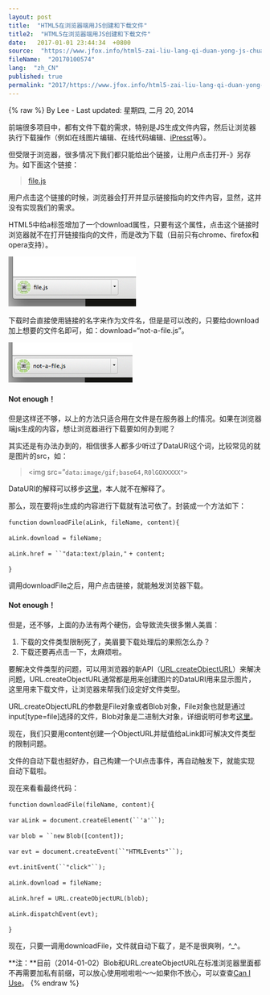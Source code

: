 ```yaml
---
layout: post
title:  "HTML5在浏览器端用JS创建和下载文件"
title2:  "HTML5在浏览器端用JS创建和下载文件"
date:   2017-01-01 23:44:34  +0800
source:  "https://www.jfox.info/html5-zai-liu-lang-qi-duan-yong-js-chuang-jian-xia-zai-wen-jian.html"
fileName:  "20170100574"
lang:  "zh_CN"
published: true
permalink: "2017/https://www.jfox.info/html5-zai-liu-lang-qi-duan-yong-js-chuang-jian-xia-zai-wen-jian.html"
---
```

{% raw %}
By Lee - Last updated: 星期四, 二月 20, 2014

前端很多项目中，都有文件下载的需求，特别是JS生成文件内容，然后让浏览器执行下载操作（例如在线图片编辑、在线代码编辑、[iPresst](https://www.jfox.info/go.php?url=http://www.ipresst.com/)等）。

但受限于浏览器，很多情况下我们都只能给出个链接，让用户点击打开-》另存为。如下面这个链接：

> <a href=”file.js”>file.js</a>

用户点击这个链接的时候，浏览器会打开并显示链接指向的文件内容，显然，这并没有实现我们的需求。

HTML5中给a标签增加了一个download属性，只要有这个属性，点击这个链接时浏览器就不在打开链接指向的文件，而是改为下载（目前只有chrome、firefox和opera支持）。

[![230613BV-](af9833a.png)](https://www.jfox.info/go.php?url=http://www.jfox.info/wp-content/uploads/2014/02/230613BV-.png)

下载时会直接使用链接的名字来作为文件名，但是是可以改的，只要给download加上想要的文件名即可，如：download=“not-a-file.js”。

[![23061360a-](639f477.png)](https://www.jfox.info/go.php?url=http://www.jfox.info/wp-content/uploads/2014/02/23061360a-.png)

#### Not enough！

但是这样还不够，以上的方法只适合用在文件是在服务器上的情况。如果在浏览器端js生成的内容，想让浏览器进行下载要如何办到呢？

其实还是有办法办到的，相信很多人都多少听过了DataURI这个词，比较常见的就是图片的src，如：

> <img src=”`data:image/gif;base64,R0lGOXXXXX">`

DataURI的解释可以移步[这里](https://www.jfox.info/go.php?url=http://sjolzy.cn/What-is-the-data-URI-scheme-and-how-to-use-the-data-URI-scheme.html)，本人就不在解释了。

那么，现在要将js生成的内容进行下载就有法可依了。封装成一个方法如下：

`function` `downloadFile(aLink, fileName, content){`

`aLink.download = fileName;`

`aLink.href = ``"data:text/plain,"` `+ content;`

`}`

调用downloadFile之后，用户点击链接，就能触发浏览器下载。

#### Not enough！

但是，还不够，上面的办法有两个硬伤，会导致流失很多懒人美眉：

1. 下载的文件类型限制死了，美眉要下载处理后的果照怎么办？
2. 下载还要再点击一下，太麻烦啦。

要解决文件类型的问题，可以用浏览器的新API（[URL.createObjectURL](https://www.jfox.info/go.php?url=https://developer.mozilla.org/en-US/docs/Web/API/URL.createObjectURL)）来解决问题，URL.createObjectURL通常都是用来创建图片的DataURI用来显示图片，这里用来下载文件，让浏览器来帮我们设定好文件类型。

URL.createObjectURL的参数是File对象或者Blob对象，File对象也就是通过input[type=file]选择的文件，Blob对象是二进制大对象，详细说明可参考[这里](https://www.jfox.info/go.php?url=https://developer.mozilla.org/en-US/docs/Web/API/Blob)。

现在，我们只要用content创建一个ObjectURL并赋值给aLink即可解决文件类型的限制问题。

文件的自动下载也挺好办，自己构建一个UI点击事件，再自动触发下，就能实现自动下载啦。

现在来看看最终代码：

`function` `downloadFile(fileName, content){`

`var` `aLink = document.createElement(``'a'``);`

`var` `blob = ``new` `Blob([content]);`

`var` `evt = document.createEvent(``"HTMLEvents"``);`

`evt.initEvent(``"click"``);`

`aLink.download = fileName;`

`aLink.href = URL.createObjectURL(blob);`

`aLink.dispatchEvent(evt);`

`}`

现在，只要一调用downloadFile，文件就自动下载了，是不是很爽咧，^_^。

**注：**目前（2014-01-02）Blob和URL.createObjectURL在标准浏览器里面都不再需要加私有前缀，可以放心使用啦啦啦～～如果你不放心，可以查查[Can I Use](https://www.jfox.info/go.php?url=http://caniuse.com/#search=Blob)。
{% endraw %}